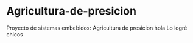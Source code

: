 # Agricultura-de-presicion
Proyecto de sistemas embebidos: Agricultura de presicion
hola
Lo logré chicos
